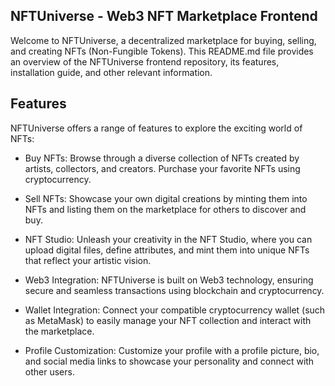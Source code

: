 ## NFTUniverse - Web3 NFT Marketplace Frontend
Welcome to NFTUniverse, a decentralized marketplace for buying, selling, and creating NFTs (Non-Fungible Tokens). This README.md file provides an overview of the NFTUniverse frontend repository, its features, installation guide, and other relevant information.

## Features
NFTUniverse offers a range of features to explore the exciting world of NFTs:

* Buy NFTs: Browse through a diverse collection of NFTs created by artists, collectors, and creators. Purchase your favorite NFTs using cryptocurrency.

* Sell NFTs: Showcase your own digital creations by minting them into NFTs and listing them on the marketplace for others to discover and buy.

* NFT Studio: Unleash your creativity in the NFT Studio, where you can upload digital files, define attributes, and mint them into unique NFTs that reflect your artistic vision.

* Web3 Integration: NFTUniverse is built on Web3 technology, ensuring secure and seamless transactions using blockchain and cryptocurrency.

* Wallet Integration: Connect your compatible cryptocurrency wallet (such as MetaMask) to easily manage your NFT collection and interact with the marketplace.

* Profile Customization: Customize your profile with a profile picture, bio, and social media links to showcase your personality and connect with other users.
